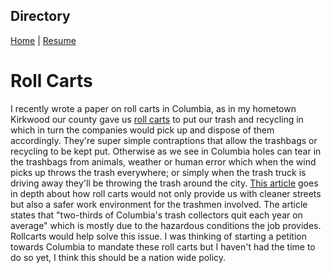 ## Directory
[Home](https://github.com/keysor/ITFinal/blob/main/README.md) | [Resume](https://github.com/keysor/ITFinal/blob/main/Resume.md)
# Roll Carts
I recently wrote a paper on roll carts in Columbia, as in my hometown Kirkwood our county gave us [roll carts](https://github.com/keysor/ITFinal/blob/main/trashcans.jpg)  to put our trash and recycling in which in turn the companies would pick up and dispose of them accordingly.
They're super simple contraptions that allow the trashbags or recycling to be kept put. Otherwise as we see in Columbia holes can tear in the trashbags from animals, weather or human error which when the wind picks up throws the trash everywhere; or simply when the trash truck is driving away they'll be throwing the trash around the city.
[This article](https://www.columbiamissourian.com/news/roll-carts-prove-a-tough-sell-for-columbia/article_662045b4-730d-57b5-a387-f78392b3b7ac.html) goes in depth about how roll carts would not only provide us with cleaner streets but also a safer work environment for the trashmen involved.
The article states that "two-thirds of Columbia's trash collectors quit each year on average" which is mostly due to the hazardous conditions the job provides. Rollcarts would help solve this issue.
I was thinking of starting a petition towards Columbia to mandate these roll carts but I haven't had the time to do so yet, I think this should be a nation wide policy.
